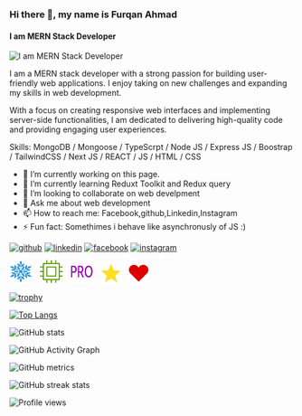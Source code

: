 ### Hi there 👋, my name is Furqan Ahmad
#### I am MERN Stack Developer
![I am MERN Stack Developer](https://i.postimg.cc/d1vrVhT0/Neon-Minimalist-Motivational-Inspirational-Quote-Facebook-Cover-1.png)

I am a MERN stack developer with a strong passion for building user-friendly web applications. I enjoy taking on new challenges and expanding my skills in web development.

With a focus on creating responsive web interfaces and implementing server-side functionalities, I am dedicated to delivering high-quality code and providing engaging user experiences.

Skills: MongoDB  / Mongoose / TypeScrpt / Node JS  / Express JS /   Boostrap / TailwindCSS / Next JS / REACT / JS / HTML / CSS

- 🔭 I’m currently working on this page. 
- 🌱 I’m currently learning Reduxt Toolkit and Redux query 
- 👯 I’m looking to collaborate on web develpment 
- 💬 Ask me about web development 
- 📫 How to reach me: Facebook,github,Linkedin,Instagram 
- ⚡ Fun fact: Somethimes i behave like asynchronusly of JS :) 


[<img src='https://cdn.jsdelivr.net/npm/simple-icons@3.0.1/icons/github.svg' alt='github' height='40'>](https://github.com/https://github.com/furqanRupom)  [<img src='https://cdn.jsdelivr.net/npm/simple-icons@3.0.1/icons/linkedin.svg' alt='linkedin' height='40'>](https://www.linkedin.com/in/https://www.linkedin.com/in/furqan-ahmad-6149ba281//)  [<img src='https://cdn.jsdelivr.net/npm/simple-icons@3.0.1/icons/facebook.svg' alt='facebook' height='40'>](https://www.facebook.com/https://www.facebook.com/fab.rupom)  [<img src='https://cdn.jsdelivr.net/npm/simple-icons@3.0.1/icons/instagram.svg' alt='instagram' height='40'>](https://www.instagram.com/https://www.instagram.com//)  

<a href='https://archiveprogram.github.com/'><img src='https://raw.githubusercontent.com/acervenky/animated-github-badges/master/assets/acbadge.gif' width='40' height='40'></a> <a href='https://docs.github.com/en/developers'><img src='https://raw.githubusercontent.com/acervenky/animated-github-badges/master/assets/devbadge.gif' width='40' height='40'></a> <a href='https://github.com/pricing'><img src='https://raw.githubusercontent.com/acervenky/animated-github-badges/master/assets/pro.gif' width='40' height='40'></a> <a href='https://stars.github.com/'><img src='https://raw.githubusercontent.com/acervenky/animated-github-badges/master/assets/starbadge.gif' width='35' height='35'></a> <a href='https://docs.github.com/en/github/supporting-the-open-source-community-with-github-sponsors'><img src='https://raw.githubusercontent.com/acervenky/animated-github-badges/master/assets/sponsorbadge.gif' width='35' height='35'></a> 

[![trophy](https://github-profile-trophy.vercel.app/?username=https://github.com/furqanRupom)](https://github.com/ryo-ma/github-profile-trophy)

[![Top Langs](https://github-readme-stats.vercel.app/api/top-langs/?username=https://github.com/furqanRupom)](https://github.com/anuraghazra/github-readme-stats)

![GitHub stats](https://github-readme-stats.vercel.app/api?username=https://github.com/furqanRupom&show_icons=true&count_private=true)  

![GitHub Activity Graph](https://activity-graph.herokuapp.com/graph?username=https://github.com/furqanRupom)  

![GitHub metrics](https://metrics.lecoq.io/https://github.com/furqanRupom)  

![GitHub streak stats](https://streak-stats.demolab.com/?user=https://github.com/furqanRupom)  

![Profile views](https://gpvc.arturio.dev/https://github.com/furqanRupom)  
     

